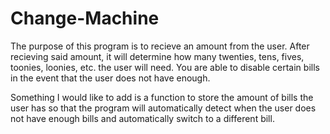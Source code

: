 Change-Machine
==============

The purpose of this program is to recieve an amount from the user. After recieving said amount, it will determine how many twenties, tens, fives, toonies, loonies, etc. the user will need. You are able to disable certain bills in the event that the user does not have enough.

Something I would like to add is a function to store the amount of bills the user has so that the program will automatically detect when the user does not have enough bills and automatically switch to a different bill.
